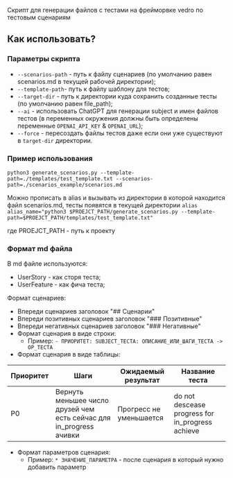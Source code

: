 Скрипт для генерации файлов с тестами на фрейморвке vedro по тестовым сценариям

## Как использовать?

### Параметры скрипта

- `--scenarios-path` - путь к файлу сценариев (по умолчанию равен scenarios.md в текущей рабочей директории);
- `--template-path`- путь к файлу шаблону для тестов;
- `--target-dir` - путь к директории куда сохранить созданные тесты (по умолчанию равен file_path);
- `--ai` - использовать ChatGPT для генерации subject и имен файлов тестов (в переменных окружения должны быть определены переменные `OPENAI_API_KEY` & `OPENAI_URL`);
- `--force` - пересоздать файлы тестов даже если они уже существуют в `target-dir` директории.

### Пример использования

`python3 generate_scenarios.py --template-path=./templates/test_template.txt --scenarios-path=./scenarios_example/scenarios.md`

Можно прописать в alias и вызывать из директории в которой находится файл scenarios.md, тесты появятся в текущей директории
`alias alias_name="python3 $PROEJCT_PATH/generate_scenarios.py --template-path=$PROEJCT_PATH/templates/test_template.txt"`

где PROEJCT_PATH - путь к проекту

### Формат md файла

В md файле используются:
- UserStory - как сторя теста;
- UserFeature - как фича теста;

Формат сценариев:
- Впереди сценариев заголовок "## Сценарии"
- Впереди позитивных сценариев заголовок "### Позитивные"
- Впереди негативных сценариев заголовок "### Негативные"
- Формат сценария в виде строки:
    - Пример: `- ПРИОРИТЕТ: SUBJECT_ТЕСТА: ОПИСАНИЕ_ИЛИ_ШАГИ_ТЕСТА -> ОР_ТЕСТА`
- Формат сценария в виде таблицы:

| Приоритет | Шаги                                                                 | Ожидаемый результат     | Название теста                                    |
|-----------|----------------------------------------------------------------------|-------------------------|---------------------------------------------------|
| P0        | Вернуть меньшее число друзей чем есть сейчас для in\_progress ачивки | Прогресс не уменьшается | do not descease progress for in\_progress achieve |
- Формат параметров сценария: 
  - Пример: `* ЗНАЧЕНИЕ_ПАРАМЕТРА` - после сценария в который нужно добавить параметр


